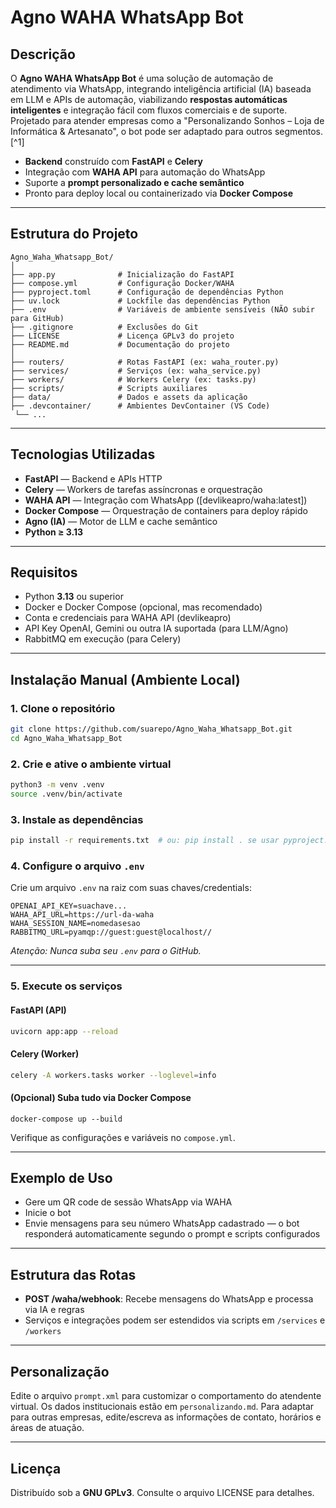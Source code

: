 # Agno WAHA WhatsApp Bot

## Descrição

O **Agno WAHA WhatsApp Bot** é uma solução de automação de atendimento via WhatsApp, integrando inteligência artificial (IA) baseada em LLM e APIs de automação, viabilizando **respostas automáticas inteligentes** e integração fácil com fluxos comerciais e de suporte. Projetado para atender empresas como a "Personalizando Sonhos – Loja de Informática \& Artesanato", o bot pode ser adaptado para outros segmentos.[^1]

- **Backend** construído com **FastAPI** e **Celery**
- Integração com **WAHA API** para automação do WhatsApp
- Suporte a **prompt personalizado e cache semântico**
- Pronto para deploy local ou containerizado via **Docker Compose**

***

## Estrutura do Projeto

```
Agno_Waha_Whatsapp_Bot/
│
├── app.py              # Inicialização do FastAPI
├── compose.yml         # Configuração Docker/WAHA
├── pyproject.toml      # Configuração de dependências Python
├── uv.lock             # Lockfile das dependências Python
├── .env                # Variáveis de ambiente sensíveis (NÃO subir para GitHub)
├── .gitignore          # Exclusões do Git
├── LICENSE             # Licença GPLv3 do projeto
├── README.md           # Documentação do projeto
│
├── routers/            # Rotas FastAPI (ex: waha_router.py)
├── services/           # Serviços (ex: waha_service.py)
├── workers/            # Workers Celery (ex: tasks.py)
├── scripts/            # Scripts auxiliares
├── data/               # Dados e assets da aplicação
├── .devcontainer/      # Ambientes DevContainer (VS Code)
 └── ...
```


***

## Tecnologias Utilizadas

- **FastAPI** — Backend e APIs HTTP
- **Celery** — Workers de tarefas assíncronas e orquestração
- **WAHA API** — Integração com WhatsApp ([devlikeapro/waha:latest])
- **Docker Compose** — Orquestração de containers para deploy rápido
- **Agno (IA)** — Motor de LLM e cache semântico
- **Python ≥ 3.13**

***

## Requisitos

- Python **3.13** ou superior
- Docker e Docker Compose (opcional, mas recomendado)
- Conta e credenciais para WAHA API (devlikeapro)
- API Key OpenAI, Gemini ou outra IA suportada (para LLM/Agno)
- RabbitMQ em execução (para Celery)

***

## Instalação Manual (Ambiente Local)

### 1. Clone o repositório

```bash
git clone https://github.com/suarepo/Agno_Waha_Whatsapp_Bot.git
cd Agno_Waha_Whatsapp_Bot
```


### 2. Crie e ative o ambiente virtual

```bash
python3 -m venv .venv
source .venv/bin/activate
```


### 3. Instale as dependências

```bash
pip install -r requirements.txt  # ou: pip install . se usar pyproject.toml/poetry
```


### 4. Configure o arquivo `.env`

Crie um arquivo `.env` na raiz com suas chaves/credentials:

```
OPENAI_API_KEY=suachave...
WAHA_API_URL=https://url-da-waha
WAHA_SESSION_NAME=nomedasesao
RABBITMQ_URL=pyamqp://guest:guest@localhost//
```

*Atenção: Nunca suba seu `.env` para o GitHub.*

***

### 5. Execute os serviços

#### FastAPI (API)

```bash
uvicorn app:app --reload
```


#### Celery (Worker)

```bash
celery -A workers.tasks worker --loglevel=info
```


#### (Opcional) Suba tudo via Docker Compose

```
docker-compose up --build
```

Verifique as configurações e variáveis no `compose.yml`.

***

## Exemplo de Uso

- Gere um QR code de sessão WhatsApp via WAHA
- Inicie o bot
- Envie mensagens para seu número WhatsApp cadastrado — o bot responderá automaticamente segundo o prompt e scripts configurados

***

## Estrutura das Rotas

- **POST /waha/webhook**: Recebe mensagens do WhatsApp e processa via IA e regras
- Serviços e integrações podem ser estendidos via scripts em `/services` e `/workers`

***

## Personalização

Edite o arquivo `prompt.xml` para customizar o comportamento do atendente virtual. Os dados institucionais estão em `personalizando.md`. Para adaptar para outras empresas, edite/escreva as informações de contato, horários e áreas de atuação.

***

## Licença

Distribuído sob a **GNU GPLv3**. Consulte o arquivo LICENSE para detalhes.
